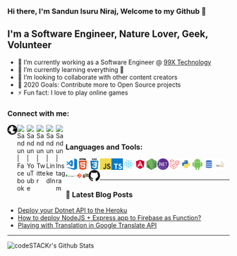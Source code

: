 
### Hi there, I'm Sandun Isuru Niraj, Welcome to my Github 👋

## I'm a Software Engineer, Nature Lover, Geek, Volunteer
- 🔭 I’m currently working as a Software Engineer @ [99X Technology][workplace]
- 🌱 I’m currently learning everything 🤣
- 👯 I’m looking to collaborate with other content creators
- 🥅 2020 Goals: Contribute more to Open Source projects
- ⚡ Fun fact: I love to play online games

### Connect with me:

[<img align="left" alt="sandunisuru.tech" width="22px" src="https://raw.githubusercontent.com/iconic/open-iconic/master/svg/globe.svg" />][website]
[<img align="left" alt="Sandun | Facebook" width="22px" src="https://cdn.jsdelivr.net/npm/simple-icons@v3/icons/facebook.svg" />][facebook]
[<img align="left" alt="Sandun | YouTube" width="22px" src="https://cdn.jsdelivr.net/npm/simple-icons@v3/icons/youtube.svg" />][youtube]
[<img align="left" alt="Sandun | Twitter" width="22px" src="https://cdn.jsdelivr.net/npm/simple-icons@v3/icons/twitter.svg" />][twitter]
[<img align="left" alt="Sandun | LinkedIn" width="22px" src="https://cdn.jsdelivr.net/npm/simple-icons@v3/icons/linkedin.svg" />][linkedin]
[<img align="left" alt="Sandun | Instagram" width="22px" src="https://cdn.jsdelivr.net/npm/simple-icons@v3/icons/instagram.svg" />][instagram]

<br />

### Languages and Tools:

[<img align="left" alt="Visual Studio Code" width="26px" src="https://raw.githubusercontent.com/github/explore/80688e429a7d4ef2fca1e82350fe8e3517d3494d/topics/visual-studio-code/visual-studio-code.png" />][webdevplaylist]
[<img align="left" alt="HTML5" width="26px" src="https://raw.githubusercontent.com/github/explore/80688e429a7d4ef2fca1e82350fe8e3517d3494d/topics/html/html.png" />][webdevplaylist]
[<img align="left" alt="CSS3" width="26px" src="https://raw.githubusercontent.com/github/explore/80688e429a7d4ef2fca1e82350fe8e3517d3494d/topics/css/css.png" />][webdevplaylist]
[<img align="left" alt="JavaScript" width="26px" src="https://raw.githubusercontent.com/github/explore/80688e429a7d4ef2fca1e82350fe8e3517d3494d/topics/javascript/javascript.png" />][webdevplaylist]
[<img align="left" alt="TypeScript" width="26px" src="https://raw.githubusercontent.com/github/explore/80688e429a7d4ef2fca1e82350fe8e3517d3494d/topics/typescript/typescript.png" />][webdevplaylist]
[<img align="left" alt="React" width="26px" src="https://raw.githubusercontent.com/github/explore/80688e429a7d4ef2fca1e82350fe8e3517d3494d/topics/react/react.png" />][webdevplaylist]
[<img align="left" alt="Angular" width="26px" src="https://raw.githubusercontent.com/github/explore/78df643247d429f6cc873026c0622819ad797942/topics/angular/angular.png" />][webdevplaylist]
[<img align="left" alt="Node.js" width="26px" src="https://raw.githubusercontent.com/github/explore/80688e429a7d4ef2fca1e82350fe8e3517d3494d/topics/nodejs/nodejs.png" />][webdevplaylist]
[<img align="left" alt="Dotnet" width="26px" src="https://raw.githubusercontent.com/github/explore/80688e429a7d4ef2fca1e82350fe8e3517d3494d/topics/dotnet/dotnet.png" />][webdevplaylist]
[<img align="left" alt="Laravel" width="26px" src="https://raw.githubusercontent.com/github/explore/78df643247d429f6cc873026c0622819ad797942/topics/laravel/laravel.png" />][webdevplaylist]
[<img align="left" alt="Python" width="26px" src="https://raw.githubusercontent.com/github/explore/78df643247d429f6cc873026c0622819ad797942/topics/python/python.png" />][webdevplaylist]
[<img align="left" alt="Android" width="26px" src="https://raw.githubusercontent.com/github/explore/78df643247d429f6cc873026c0622819ad797942/topics/android/android.png" />][webdevplaylist]
[<img align="left" alt="SQL" width="26px" src="https://raw.githubusercontent.com/github/explore/80688e429a7d4ef2fca1e82350fe8e3517d3494d/topics/sql/sql.png" />][webdevplaylist]
[<img align="left" alt="MySQL" width="26px" src="https://raw.githubusercontent.com/github/explore/80688e429a7d4ef2fca1e82350fe8e3517d3494d/topics/mysql/mysql.png" />][webdevplaylist]
[<img align="left" alt="MongoDB" width="26px" src="https://raw.githubusercontent.com/github/explore/80688e429a7d4ef2fca1e82350fe8e3517d3494d/topics/mongodb/mongodb.png" />][webdevplaylist]
[<img align="left" alt="Git" width="26px" src="https://raw.githubusercontent.com/github/explore/80688e429a7d4ef2fca1e82350fe8e3517d3494d/topics/git/git.png" />][webdevplaylist]
[<img align="left" alt="GitHub" width="26px" src="https://raw.githubusercontent.com/github/explore/78df643247d429f6cc873026c0622819ad797942/topics/github/github.png" />][webdevplaylist]

<br />
<br />

---

### 📕 Latest Blog Posts
<!-- BLOG-POST-LIST:START -->
- [Deploy your Dotnet API to the Heroku](https://medium.com/@sandun.isuru/deploy-your-dotnet-api-to-the-heroku-ff18c8cba6e7?source=rss-eb9e38c0bf33------2)
- [How to deploy NodeJS + Express app to Firebase as Function?](https://medium.com/@sandun.isuru/how-to-deploy-nodejs-express-app-to-firebase-as-function-31515c304e70?source=rss-eb9e38c0bf33------2)
- [Playing with Translation in Google Translate API](https://medium.com/@sandun.isuru/playing-with-translation-in-google-translate-api-14641e1af85d?source=rss-eb9e38c0bf33------2)
<!-- BLOG-POST-LIST:END -->

---
<img align="left" alt="codeSTACKr's Github Stats" src="https://github-readme-stats.vercel.app/api?username=Sandun-Isuru-Niraj&show_icons=true&hide_border=true" />

[website]: https://sandunisuru.tech
[twitter]: https://twitter.com/sandun_isuru
[youtube]: https://www.youtube.com/channel/UCP7ellNS5xW0LGBjBBev0ag
[instagram]: https://www.instagram.com/razor_sl/
[linkedin]: https://www.linkedin.com/in/sandun-isuru-niraj/
[workplace]: https://www.99xtechnology.com/
[webdevplaylist]: https://sandunisuru.tech
[facebook]: https://www.facebook.com/sandun.isuru.niraj
